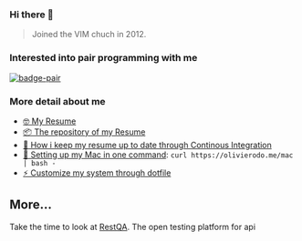 ### Hi there 👋

> Joined the VIM chuch in 2012.


### Interested into pair programming with me

[![badge-pair](https://olivierodo.me/images/pair.png)](https://github.com/olivierodo/pair-with-me)



### More detail about me

* [🤓 My Resume](https://github.com/olivierodo/Awesome-CV/releases/download/latest/olivier-rodomond.pdf)
* [📦 The repository of my Resume](https://github.com/olivierodo/Awesome-CV)
* [🎉 How i keep my resume up to date through Continous Integration](https://github.com/olivierodo/Awesome-CV-action)
* [🚀 Setting up my Mac in one command](https://github.com/olivierodo/olivierodo.github.io/blob/master/mac): `curl https://olivierodo.me/mac | bash -`
* [⚡ Customize my system through dotfile](https://github.com/olivierodo/dotfiles)

## More...

Take the time to look at [RestQA](https://restqa.io). The open testing platform for api


<!--
**olivierodo/olivierodo** is a ✨ _special_ ✨ repository because its `README.md` (this file) appears on your GitHub profile.

Here are some ideas to get you started:

- 🔭 I’m currently working on ...
- 🌱 I’m currently learning ...
- 👯 I’m looking to collaborate on ...
- 🤔 I’m looking for help with ...
- 💬 Ask me about ...
- 📫 How to reach me: ...
- 😄 Pronouns: ...
- ⚡ Fun fact: ...
-->
